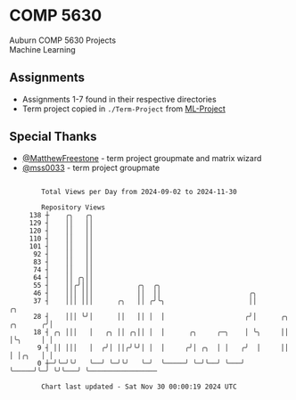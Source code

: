 # COMP 5630
Auburn COMP 5630 Projects  
Machine Learning

## Assignments
- Assignments 1-7 found in their respective directories
- Term project copied in `./Term-Project` from [ML-Project](https://github.com/wumphlett/ML-Project)

## Special Thanks
- [@MatthewFreestone](https://github.com/MatthewFreestone) - term project groupmate and matrix wizard
- [@mss0033](https://github.com/mss0033) - term project groupmate

```

        Total Views per Day from 2024-09-02 to 2024-11-30

        Repository Views
     138 ┼    ╭╮   ╭╮
     129 ┤    ││   ││
     120 ┤    ││   ││
     110 ┤    ││   ││
     101 ┤    ││   ││
      92 ┤    ││   ││
      83 ┤    ││   ││
      74 ┤    ││   ││
      64 ┤    ││ ╭╮││
      55 ┤    ││╭╯│││           ╭╮  ╭╮
      46 ┤    │││ │││           ││  ││                      ╭╮
      37 ┤    │││ │││      ╭╮   ││ ╭╯╰╮                     ││                  ╭╮
      28 ┤    │││ ╰╯│      ││   ││ │  │                    ╭╯│      ╭╮ ╭╮      ╭╯│
      18 ┤ ╭╮ │││   │   ╭╮ ││ ╭╮││ │  │      ╭╮     ╭─╮    │ ╰╮     ││ │╰╮     │ │
       9 ┤ ││ │││   │  ╭╯│ ││╭╯╰╯│ │  │     ╭╯│ ╭╮  │ │   ╭╯  │     ││ │ │╭╮   │ │
       0 ┼─╯╰─╯╰╯   ╰──╯ ╰─╯╰╯   ╰─╯  ╰─────╯ ╰─╯╰──╯ ╰───╯   ╰─────╯╰─╯ ╰╯╰───╯ ╰─────────────────

        Chart last updated - Sat Nov 30 00:00:19 2024 UTC
        
```
